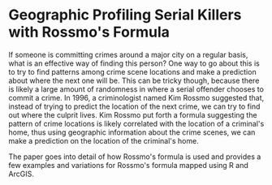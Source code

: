 # Geographic Profiling Serial Killers with Rossmo's Formula

If someone is committing crimes around a major city on a regular basis, what is an effective way of finding this person? One way to go about this is to try to find patterns among crime scene locations and make a prediction about where the next one will be. This can be tricky though, because there is likely a large amount of randomness in where a serial offender chooses to commit a crime. In 1996, a criminologist named Kim Rossmo suggested that, instead of trying to predict the location of the next crime, we can try to find out where the culprit lives. Kim Rossmo put forth a formula suggesting the pattern of crime locations is likely correlated with the location of a criminal's home, thus using geographic information about the crime scenes, we can make a prediction on the location of the criminal's home.

The paper goes into detail of how Rossmo's formula is used and provides a few examples and variations for Rossmo's formula mapped using R and ArcGIS.
